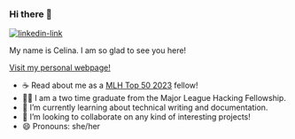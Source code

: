 ### Hi there 👋 

<p align="left">
  <a href="https://www.linkedin.com/in/celina-c-1178591b4/" target="blank"><img alt="linkedin-link" src="https://img.shields.io/badge/LinkedIn-0077B5?style=for-the-badge&logo=linkedin&logoColor=white"> </a>
</p>

My name is Celina. I am so glad to see you here!

[Visit my personal webpage!](https://cellinacywinska.github.io/personal-webpage/#/)

- ☕ Read about me as a [MLH Top 50 2023](https://top.mlh.io/2023/profiles/celina-cywinska) fellow!
- 👩‍💻 I am a two time graduate from the Major League Hacking Fellowship.
- 🌱 I’m currently learning about technical writing and documentation.
- 👯 I’m looking to collaborate on any kind of interesting projects!
- 😄 Pronouns: she/her
